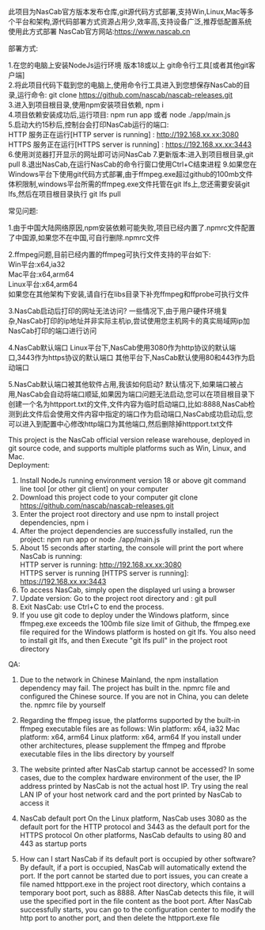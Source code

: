 此项目为NasCab官方版本发布仓库,git源代码方式部署,支持Win,Linux,Mac等多个平台和架构,源代码部署方式资源占用少,效率高,支持设备广泛,推荐低配置系统使用此方式部署
NasCab官方网站:https://www.nascab.cn

部署方式:  

1.在您的电脑上安装NodeJs运行环境 版本18或以上 git命令行工具[或者其他git客户端]  
2.将此项目代码下载到您的电脑上,使用命令行工具进入到您想保存NasCab的目录,运行命令: git clone https://github.com/nascab/nascab-releases.git  
3.进入到项目根目录,使用npm安装项目依赖, npm i  
4.项目依赖安装成功后,运行项目: npm run app 或者 node ./app/main.js   
5.启动大约15秒后,控制台会打印NasCab运行的端口:  
HTTP 服务正在运行[HTTP server is running] : http://192.168.xx.xx:3080  
HTTPS 服务正在运行[HTTPS server is running] : https://192.168.xx.xx:3443  
6.使用浏览器打开显示的网址即可访问NasCab
7.更新版本:进入到项目根目录,git pull
8.退出NasCab,在运行NasCab的命令行窗口使用Ctrl+C结束进程
9.如果您在Windows平台下使用git代码方式部署,由于ffmpeg.exe超过github的100mb文件体积限制,windows平台所需的ffmpeg.exe文件托管在git lfs上,您还需要安装git lfs,然后在项目根目录执行 git lfs pull

常见问题:  

1.由于中国大陆网络原因,npm安装依赖可能失败,项目已经内置了.npmrc文件配置了中国源,如果您不在中国,可自行删除.npmrc文件   
  
2.ffmpeg问题,目前已经内置的ffmpeg可执行文件支持的平台如下:  
Win平台:x64,ia32  
Mac平台:x64,arm64  
Linux平台:x64,arm64  
如果您在其他架构下安装,请自行在libs目录下补充ffmpeg和ffprobe可执行文件  

3.NasCab启动后打印的网址无法访问?
一些情况下,由于用户硬件环境复杂,NasCab打印的ip地址并非实际主机ip,尝试使用您主机网卡的真实局域网ip加NasCab打印的端口进行访问

4.NasCab默认端口
Linux平台下,NasCab使用3080作为http协议的默认端口,3443作为https协议的默认端口
其他平台下,NasCab默认使用80和443作为启动端口

5.NasCab默认端口被其他软件占用,我该如何启动?
默认情况下,如果端口被占用,NasCab会自动将端口顺延,如果因为端口问题无法启动,您可以在项目根目录下创建一个名为httpport.txt的文件,文件内容为临时启动端口,比如:8888,NasCab检测到此文件后会使用文件内容中指定的端口作为启动端口,NasCab成功启动后,您可以进入到配置中心修改http端口为其他端口,然后删除掉httpport.txt文件



This project is the NasCab official version release warehouse, deployed in git source code, and supports multiple platforms such as Win, Linux, and Mac.  
Deployment:  

1. Install NodeJs running environment version 18 or above git command line tool [or other git client] on your computer  
2. Download this project code to your computer git clone https://github.com/nascab/nascab-releases.git  
3. Enter the project root directory and use npm to install project dependencies, npm i  
4. After the project dependencies are successfully installed, run the project: npm run app or node ./app/main.js  
5. About 15 seconds after starting, the console will print the port where NasCab is running:  
HTTP server is running: http://192.168.xx.xx:3080  
HTTPS server is running [HTTPS server is running]: https://192.168.xx.xx:3443  
6. To access NasCab, simply open the displayed url using a browser
7. Update version: Go to the project root directory and : git pull
8. Exit NasCab: use Ctrl+C to end the process.
9. If you use git code to deploy under the Windows platform, since ffmpeg.exe exceeds the 100mb file size limit of Github, the ffmpeg.exe file required for the Windows platform is hosted on git lfs. You also need to install git lfs, and then Execute "git lfs pull" in the project root directory

QA:
1. Due to the network in Chinese Mainland, the npm installation dependency may fail. The project has built in the. npmrc file and configured the Chinese source. If you are not in China, you can delete the. npmrc file by yourself
2. Regarding the ffmpeg issue, the platforms supported by the built-in ffmpeg executable files are as follows:
Win platform: x64, ia32
Mac platform: x64, arm64
Linux platform: x64, arm64
If you install under other architectures, please supplement the ffmpeg and ffprobe executable files in the libs directory by yourself

3. The website printed after NasCab startup cannot be accessed?
In some cases, due to the complex hardware environment of the user, the IP address printed by NasCab is not the actual host IP. Try using the real LAN IP of your host network card and the port printed by NasCab to access it

4. NasCab default port
On the Linux platform, NasCab uses 3080 as the default port for the HTTP protocol and 3443 as the default port for the HTTPS protocol
On other platforms, NasCab defaults to using 80 and 443 as startup ports

5. How can I start NasCab if its default port is occupied by other software?
By default, if a port is occupied, NasCab will automatically extend the port. If the port cannot be started due to port issues, you can create a file named httpport.exe in the project root directory, which contains a temporary boot port, such as 8888. After NasCab detects this file, it will use the specified port in the file content as the boot port. After NasCab successfully starts, you can go to the configuration center to modify the http port to another port, and then delete the httpport.exe file